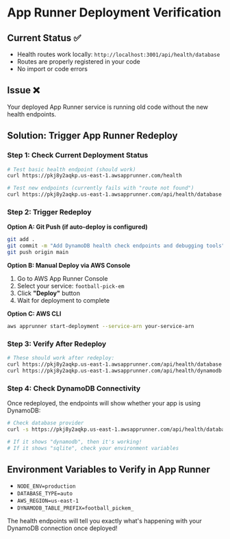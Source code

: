 # App Runner Deployment Verification

## Current Status ✅
- Health routes work locally: `http://localhost:3001/api/health/database`
- Routes are properly registered in your code
- No import or code errors

## Issue ❌
Your deployed App Runner service is running old code without the new health endpoints.

## Solution: Trigger App Runner Redeploy

### Step 1: Check Current Deployment Status
```bash
# Test basic health endpoint (should work)
curl https://pkj8y2aqkp.us-east-1.awsapprunner.com/health

# Test new endpoints (currently fails with "route not found")
curl https://pkj8y2aqkp.us-east-1.awsapprunner.com/api/health/database
```

### Step 2: Trigger Redeploy

**Option A: Git Push (if auto-deploy is configured)**
```bash
git add .
git commit -m "Add DynamoDB health check endpoints and debugging tools"
git push origin main
```

**Option B: Manual Deploy via AWS Console**
1. Go to AWS App Runner Console
2. Select your service: `football-pick-em` 
3. Click **"Deploy"** button
4. Wait for deployment to complete

**Option C: AWS CLI**
```bash
aws apprunner start-deployment --service-arn your-service-arn
```

### Step 3: Verify After Redeploy
```bash
# These should work after redeploy:
curl https://pkj8y2aqkp.us-east-1.awsapprunner.com/api/health/database
curl https://pkj8y2aqkp.us-east-1.awsapprunner.com/api/health/dynamodb
```

### Step 4: Check DynamoDB Connectivity
Once redeployed, the endpoints will show whether your app is using DynamoDB:

```bash
# Check database provider
curl -s https://pkj8y2aqkp.us-east-1.awsapprunner.com/api/health/database | jq '.database.type'

# If it shows "dynamodb", then it's working!
# If it shows "sqlite", check your environment variables
```

## Environment Variables to Verify in App Runner
- `NODE_ENV=production` 
- `DATABASE_TYPE=auto`
- `AWS_REGION=us-east-1`
- `DYNAMODB_TABLE_PREFIX=football_pickem_`

The health endpoints will tell you exactly what's happening with your DynamoDB connection once deployed!